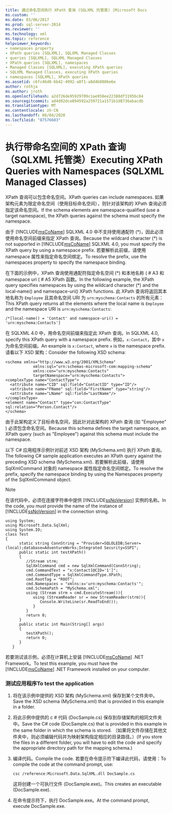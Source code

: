 ```yaml
---
title: 通过命名空间执行 XPath 查询 (SQLXML 托管类) |Microsoft Docs
ms.custom: ''
ms.date: 03/06/2017
ms.prod: sql-server-2014
ms.reviewer: ''
ms.technology: xml
ms.topic: reference
helpviewer_keywords:
- namespaces property
- XPath queries [SQLXML], SQLXML Managed Classes
- queries [SQLXML], SQLXML Managed Classes
- XPath queries [SQLXML], namespaces
- Managed Classes [SQLXML], executing XPath queries
- SQLXML Managed Classes, executing XPath queries
- namespaces [SQLXML], XPath queries
ms.assetid: c6fc46d8-6b42-4992-a8f1-a8d4b8886e6e
author: rothja
ms.author: jroth
ms.openlocfilehash: a2d726de95929709c1ae958ee22388df3195bc84
ms.sourcegitcommit: ad4d92dce894592a259721a1571b1d8736abacdb
ms.translationtype: MT
ms.contentlocale: zh-CN
ms.lasthandoff: 08/04/2020
ms.locfileid: "87576603"
---
```

# <a name="executing-xpath-queries-with-namespaces-sqlxml-managed-classes"></a><span data-ttu-id="50246-102">执行带命名空间的 XPath 查询（SQLXML 托管类）</span><span class="sxs-lookup"><span data-stu-id="50246-102">Executing XPath Queries with Namespaces (SQLXML Managed Classes)</span></span>
  <span data-ttu-id="50246-103">XPath 查询可以包含命名空间。</span><span class="sxs-lookup"><span data-stu-id="50246-103">XPath queries can include namespaces.</span></span> <span data-ttu-id="50246-104">如果架构元素为限定命名空间（使用目标命名空间），则针对该架构的 XPath 查询必须指定该命名空间。</span><span class="sxs-lookup"><span data-stu-id="50246-104">If the schema elements are namespace-qualified (use a target namespace), the XPath queries against the schema must specify the namespace.</span></span>  
  
 <span data-ttu-id="50246-105">由于 [!INCLUDE[msCoName](../../../includes/msconame-md.md)] SQLXML 4.0 中不支持使用通配符 (\*)，因此必须使用命名空间前缀来指定 XPath 查询。</span><span class="sxs-lookup"><span data-stu-id="50246-105">Because the wildcard character (\*) is not supported in [!INCLUDE[msCoName](../../../includes/msconame-md.md)] SQLXML 4.0, you must specify the XPath query by using a namespace prefix.</span></span> <span data-ttu-id="50246-106">若要解析此前缀，请使用 namespace 属性来指定命名空间绑定。</span><span class="sxs-lookup"><span data-stu-id="50246-106">To resolve the prefix, use the namespaces property to specify the namespace binding.</span></span>  
  
 <span data-ttu-id="50246-107">在下面的示例中，XPath 查询使用通配符指定命名空间 (\*) 和本地名称 ( # A3 和 namespace uri ( # A5 XPath 函数。</span><span class="sxs-lookup"><span data-stu-id="50246-107">In the following example, the XPath query specifies namespaces by using the wildcard character (\*) and the local-name() and namespace-uri() XPath functions.</span></span> <span data-ttu-id="50246-108">此 XPath 查询将返回其本地名称为 `Employee` 且其命名空间 URI 为 `urn:myschema:Contacts` 的所有元素：</span><span class="sxs-lookup"><span data-stu-id="50246-108">This XPath query returns all the elements where the local name is `Employee` and the namespace URI is `urn:myschema:Contacts`:</span></span>  
  
```  
/*[local-name() = 'Contact' and namespace-uri() = 'urn:myschema:Contacts']  
```  
  
 <span data-ttu-id="50246-109">在 SQLXML 4.0 中，用命名空间前缀来指定此 XPath 查询。</span><span class="sxs-lookup"><span data-stu-id="50246-109">In SQLXML 4.0, specify this XPath query with a namespace prefix.</span></span> <span data-ttu-id="50246-110">例如，`x:Contact`，其中 `x` 为命名空间前缀。</span><span class="sxs-lookup"><span data-stu-id="50246-110">An example is `x:Contact`, where `x` is the namespace prefix.</span></span> <span data-ttu-id="50246-111">请看以下 XSD 架构：</span><span class="sxs-lookup"><span data-stu-id="50246-111">Consider the following XSD schema:</span></span>  
  
```  
<schema xmlns="http://www.w3.org/2001/XMLSchema"  
            xmlns:sql="urn:schemas-microsoft-com:mapping-schema"  
            xmlns:con="urn:myschema:Contacts"  
            targetNamespace="urn:myschema:Contacts">  
<complexType name="ContactType">  
  <attribute name="CID" sql:field="ContactID" type="ID"/>  
  <attribute name="FName" sql:field="FirstName" type="string"/>  
  <attribute name="LName" sql:field="LastName"/>   
</complexType>  
<element name="Contact" type="con:ContactType" sql:relation="Person.Contact"/>  
</schema>  
```  
  
 <span data-ttu-id="50246-112">由于此架构定义了目标命名空间，因此针对此架构的 XPath 查询 (如 "Employee" ) 必须包含命名空间。</span><span class="sxs-lookup"><span data-stu-id="50246-112">Because this schema defines the target namespace, an XPath query (such as "Employee") against this schema must include the namespace.</span></span>  
  
 <span data-ttu-id="50246-113">以下 C# 应用程序示例针对前述 XSD 架构 (MySchema.xml) 执行 XPath 查询。</span><span class="sxs-lookup"><span data-stu-id="50246-113">The following C# sample application executes an XPath query against the preceding XSD schema (MySchema.xml).</span></span> <span data-ttu-id="50246-114">若要解析此前缀，请使用 SqlXmlCommand 对象的 namespace 属性指定命名空间绑定。</span><span class="sxs-lookup"><span data-stu-id="50246-114">To resolve the prefix, specify the namespace binding by using the Namespaces property of the SqlXmlCommand object.</span></span>  
  
> [!NOTE]  
>  <span data-ttu-id="50246-115">在该代码中，必须在连接字符串中提供 [!INCLUDE[ssNoVersion](../../../includes/ssnoversion-md.md)] 实例的名称。</span><span class="sxs-lookup"><span data-stu-id="50246-115">In the code, you must provide the name of the instance of [!INCLUDE[ssNoVersion](../../../includes/ssnoversion-md.md)] in the connection string.</span></span>  
  
```  
using System;  
using Microsoft.Data.SqlXml;  
using System.IO;  
class Test  
{  
      static string ConnString = "Provider=SQLOLEDB;Server=(local);database=AdventureWorks;Integrated Security=SSPI";  
      public static int testXPath()  
      {  
         //Stream strm;  
         SqlXmlCommand cmd = new SqlXmlCommand(ConnString);  
         cmd.CommandText = "x:Contact[@CID='1']";  
         cmd.CommandType = SqlXmlCommandType.XPath;  
         cmd.RootTag = "ROOT";  
         cmd.Namespaces = "xmlns:x='urn:myschema:Contacts'";  
         cmd.SchemaPath = "MySchema.xml";  
         using (Stream strm = cmd.ExecuteStream()){  
            using (StreamReader sr = new StreamReader(strm)){  
               Console.WriteLine(sr.ReadToEnd());  
            }  
         }  
         return 0;  
      }  
      public static int Main(String[] args)  
      {  
         testXPath();  
         return 0;  
      }  
   }  
```  
  
 <span data-ttu-id="50246-116">若要测试该示例，必须在计算机上安装 [!INCLUDE[msCoName](../../../includes/msconame-md.md)] .NET Framework。</span><span class="sxs-lookup"><span data-stu-id="50246-116">To test this example, you must have the [!INCLUDE[msCoName](../../../includes/msconame-md.md)] .NET Framework installed on your computer.</span></span>  
  
### <a name="to-test-the-application"></a><span data-ttu-id="50246-117">测试应用程序</span><span class="sxs-lookup"><span data-stu-id="50246-117">To test the application</span></span>  
  
1.  <span data-ttu-id="50246-118">将在该示例中提供的 XSD 架构 (MySchema.xml) 保存到某个文件夹中。</span><span class="sxs-lookup"><span data-stu-id="50246-118">Save the XSD schema (MySchema.xml) that is provided in this example in a folder.</span></span>  
  
2.  <span data-ttu-id="50246-119">将此示例中提供的 c # 代码 (DocSample.cs) 保存到存储架构的相同文件夹中。</span><span class="sxs-lookup"><span data-stu-id="50246-119">Save the C# code (DocSample.cs) that is provided in this example in the same folder in which the schema is stored.</span></span> <span data-ttu-id="50246-120">（如果将文件存储在其他文件夹中，则必须编辑代码并为映射架构指定相应的目录路径。）</span><span class="sxs-lookup"><span data-stu-id="50246-120">(If you store the files in a different folder, you will have to edit the code and specify the appropriate directory path for the mapping schema.)</span></span>  
  
3.  <span data-ttu-id="50246-121">编译代码。</span><span class="sxs-lookup"><span data-stu-id="50246-121">Compile the code.</span></span> <span data-ttu-id="50246-122">若要在命令提示符下编译此代码，请使用：</span><span class="sxs-lookup"><span data-stu-id="50246-122">To compile the code at the command prompt, use:</span></span>  
  
    ```  
    csc /reference:Microsoft.Data.SqlXML.dll DocSample.cs  
    ```  
  
     <span data-ttu-id="50246-123">这将创建一个可执行文件 (DocSample.exe)。</span><span class="sxs-lookup"><span data-stu-id="50246-123">This creates an executable (DocSample.exe).</span></span>  
  
4.  <span data-ttu-id="50246-124">在命令提示符下，执行 DocSample.exe。</span><span class="sxs-lookup"><span data-stu-id="50246-124">At the command prompt, execute DocSample.exe.</span></span>  
  
  
